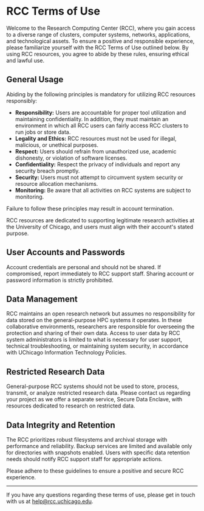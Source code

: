 # RCC Terms of Use

Welcome to the Research Computing Center (RCC), where you gain access to a diverse range of clusters, computer systems, networks, applications, and technological assets. To ensure a positive and responsible experience, please familiarize yourself with the RCC Terms of Use outlined below. By using RCC resources, you agree to abide by these rules, ensuring ethical and lawful use.

## General Usage

Abiding by the following principles is mandatory for utilizing RCC resources responsibly:

* **Responsibility:** Users are accountable for proper tool utilization and maintaining confidentiality. In addition, they must maintain an environment in which all RCC users can fairly access RCC clusters to run jobs or store data. 
* **Legality and Ethics:** RCC resources must not be used for illegal, malicious, or unethical purposes.
* **Respect:** Users should refrain from unauthorized use, academic dishonesty, or violation of software licenses.
* **Confidentiality:** Respect the privacy of individuals and report any security breach promptly.
* **Security:** Users must not attempt to circumvent system security or resource allocation mechanisms.
* **Monitoring:** Be aware that all activities on RCC systems are subject to monitoring.

Failure to follow these principles may result in account termination.

RCC resources are dedicated to supporting legitimate research activities at the University of Chicago, and users must align with their account's stated purpose.

## User Accounts and Passwords

Account credentials are personal and should not be shared. If compromised, report immediately to RCC support staff. Sharing account or password information is strictly prohibited.

## Data Management

RCC maintains an open research network but assumes no responsibility for data stored on the general-purpose HPC systems it operates. In these collaborative environments, researchers are responsible for overseeing the protection and sharing of their own data. Access to user data by RCC system administrators is limited to what is necessary for user support, technical troubleshooting, or maintaining system security, in accordance with UChicago Information Technology Policies.

## Restricted Research Data

General-purpose RCC systems should not be used to store, process, transmit, or analyze restricted research data. Please contact us regarding your project as we offer a separate service, Secure Data Enclave, with resources dedicated to research on restricted data.

## Data Integrity and Retention

The RCC prioritizes robust filesystems and archival storage with performance and reliability. Backup services are limited and available only for directories with snapshots enabled. Users with specific data retention needs should notify RCC support staff for appropriate actions. 

Please adhere to these guidelines to ensure a positive and secure RCC experience. 

---

If you have any questions regarding these terms of use, please get in touch with us at help@rcc.uchicago.edu.  
